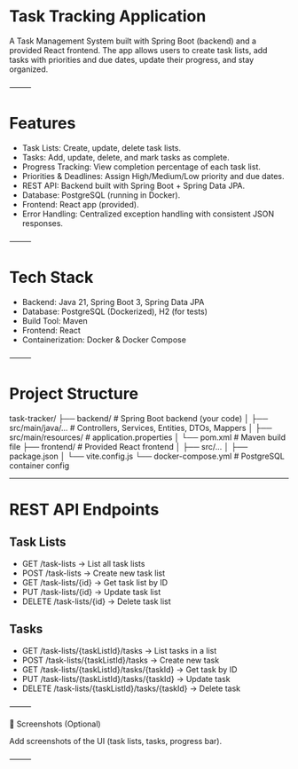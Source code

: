 # Task Tracking Application

A Task Management System built with Spring Boot (backend) and a provided React frontend.
The app allows users to create task lists, add tasks with priorities and due dates, update their progress, and stay organized.

⸻

# Features
-   Task Lists: Create, update, delete task lists.
- 	Tasks: Add, update, delete, and mark tasks as complete.
-   Progress Tracking: View completion percentage of each task list.
- 	Priorities & Deadlines: Assign High/Medium/Low priority and due dates.
- 	REST API: Backend built with Spring Boot + Spring Data JPA.
- 	Database: PostgreSQL (running in Docker).
- 	Frontend: React app (provided).
- 	Error Handling: Centralized exception handling with consistent JSON responses.

⸻

# Tech Stack
- 	Backend: Java 21, Spring Boot 3, Spring Data JPA
- 	Database: PostgreSQL (Dockerized), H2 (for tests)
- 	Build Tool: Maven
- 	Frontend: React
- 	Containerization: Docker & Docker Compose

⸻

# Project Structure

task-tracker/
├── backend/                # Spring Boot backend (your code)
│   ├── src/main/java/...   # Controllers, Services, Entities, DTOs, Mappers
│   ├── src/main/resources/ # application.properties
│   └── pom.xml             # Maven build file
├── frontend/               # Provided React frontend
│   ├── src/...
│   ├── package.json
│   └── vite.config.js
└── docker-compose.yml      # PostgreSQL container config

---

# REST API Endpoints

## Task Lists
- 	GET    /task-lists → List all task lists
- 	POST   /task-lists → Create new task list
- 	GET    /task-lists/{id} → Get task list by ID
- 	PUT    /task-lists/{id} → Update task list
- 	DELETE /task-lists/{id} → Delete task list

## Tasks
- 	GET    /task-lists/{taskListId}/tasks → List tasks in a list
- 	POST   /task-lists/{taskListId}/tasks → Create new task
- 	GET    /task-lists/{taskListId}/tasks/{taskId} → Get task by ID
- 	PUT    /task-lists/{taskListId}/tasks/{taskId} → Update task
- 	DELETE /task-lists/{taskListId}/tasks/{taskId} → Delete task

⸻

📸 Screenshots (Optional)

Add screenshots of the UI (task lists, tasks, progress bar).

⸻
